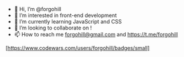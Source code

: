 - 👋 Hi, I’m @forgohill
- 👀 I’m interested in front-end development
- 🌱 I’m currently learning JavaScript and CSS
- 💞️ I’m looking to collaborate on !
- 📫 How to reach me forgohill@gmail.com and https://t.me/forgohill
<link rel="stylesheet" href="https://cdn.jsdelivr.net/gh/devicons/devicon@v2.15.1/devicon.min.css">


[https://www.codewars.com/users/forgohill/badges/small]

<!---
forgohill/forgohill is a ✨ special ✨ repository because its `README.md` (this file) appears on your GitHub profile.
You can click the Preview link to take a look at your changes.
--->
